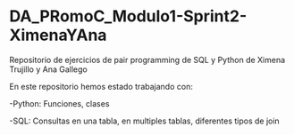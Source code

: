 # DA_PRomoC_Modulo1-Sprint2-XimenaYAna
Repositorio de ejercicios de pair programming de SQL y Python de Ximena Trujillo y Ana Gallego

En este repositorio hemos estado trabajando con:

-Python: Funciones, clases

-SQL: Consultas en una tabla, en multiples tablas, diferentes tipos de join
